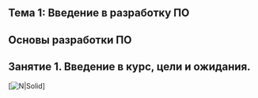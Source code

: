 ## Тема 1: Введение в разработку ПО
## Основы разработки ПО
## Занятие 1. Введение в курс, цели и ожидания.
[![N|Solid](https://avatars.mds.yandex.net/i?id=64547b3fc7c5f26b814eddafcf9ad671dda4d929-9271022-images-thumbs&n=13)]
